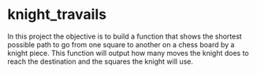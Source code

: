 # knight_travails

In this project the objective is to build a function that shows the shortest possible path to go from one square to another on a chess board by a knight piece. This function will output how many moves the knight does to reach the destination and the squares the knight will use.
